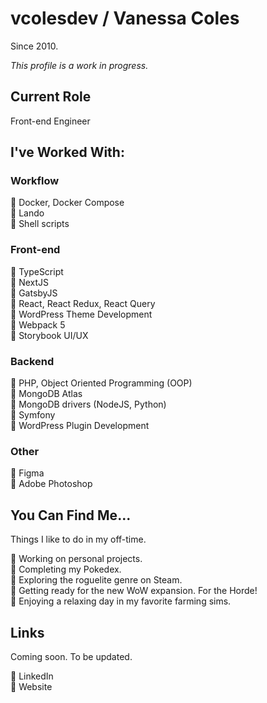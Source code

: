 # vcolesdev / Vanessa Coles

Since 2010.

*This profile is a work in progress.* 

## Current Role

Front-end Engineer

## I've Worked With:

### Workflow

:large_orange_diamond: Docker, Docker Compose <br /> 
:large_orange_diamond: Lando <br />
:large_orange_diamond: Shell scripts <br /> 

### Front-end

:large_orange_diamond: TypeScript <br />
:large_orange_diamond: NextJS <br />
:large_orange_diamond: GatsbyJS <br />
:large_orange_diamond: React, React Redux, React Query <br />
:large_orange_diamond: WordPress Theme Development <br />
:large_orange_diamond: Webpack 5 <br />
:large_orange_diamond: Storybook UI/UX <br />

### Backend

:large_orange_diamond: PHP, Object Oriented Programming (OOP) <br />
:large_orange_diamond: MongoDB Atlas <br />
:large_orange_diamond: MongoDB drivers (NodeJS, Python) <br /> 
:large_orange_diamond: Symfony <br />
:large_orange_diamond: WordPress Plugin Development <br /> 

### Other

:large_orange_diamond: Figma <br />
:large_orange_diamond: Adobe Photoshop <br /> 

## You Can Find Me...

Things I like to do in my off-time.

:large_orange_diamond: Working on personal projects. <br />
:large_orange_diamond: Completing my Pokedex. <br />
:large_orange_diamond: Exploring the roguelite genre on Steam. <br />
:large_orange_diamond: Getting ready for the new WoW expansion. For the Horde! <br />
:large_orange_diamond: Enjoying a relaxing day in my favorite farming sims. <br />

## Links

Coming soon.  To be updated.

:large_orange_diamond: LinkedIn <br />
:large_orange_diamond: Website <br />
